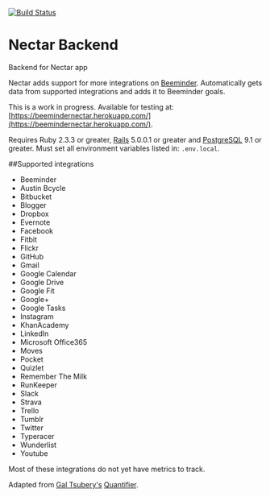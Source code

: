 [![Build Status](https://travis-ci.org/beeminder-capstone/Nectar-Backend.svg?branch=master)](https://travis-ci.org/beeminder-capstone/Nectar-Backend)
# Nectar Backend
Backend for Nectar app

Nectar adds support for more integrations on [Beeminder](https://www.beeminder.com/). Automatically gets data from supported integrations and adds it to Beeminder goals.

This is a work in progress. Available for testing at: [https://beemindernectar.herokuapp.com/](https://beemindernectar.herokuapp.com/).

Requires Ruby 2.3.3 or greater, [Rails](http://guides.rubyonrails.org/getting_started.html) 5.0.0.1 or greater and [PostgreSQL](https://devcenter.heroku.com/articles/heroku-postgresql#local-setup) 9.1 or greater. Must set all environment variables listed in: `.env.local`.

##Supported integrations
* Beeminder
* Austin Bcycle
* Bitbucket
* Blogger
* Dropbox
* Evernote
* Facebook
* Fitbit
* Flickr
* GitHub
* Gmail
* Google Calendar
* Google Drive
* Google Fit
* Google+
* Google Tasks
* Instagram
* KhanAcademy
* LinkedIn
* Microsoft Office365
* Moves
* Pocket
* Quizlet
* Remember The Milk
* RunKeeper
* Slack
* Strava
* Trello
* Tumblr
* Twitter
* Typeracer
* Wunderlist
* Youtube

Most of these integrations do not yet have metrics to track.

Adapted from [Gal Tsubery's](https://github.com/tsubery/) [Quantifier](https://github.com/tsubery/quantifier/).
